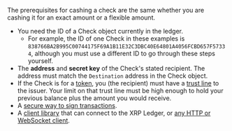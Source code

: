 The prerequisites for cashing a check are the same whether you are cashing it for an exact amount or a flexible amount.

- You need the ID of a Check object currently in the ledger.
    - For example, the ID of one Check in these examples is `838766BA2B995C00744175F69A1B11E32C3DBC40E64801A4056FCBD657F57334`, although you must use a different ID to go through these steps yourself.
- The **address** and **secret key** of the Check's stated recipient. The address must match the `Destination` address in the Check object.
- If the Check is for a [token](tokens.html), you (the recipient) must have a [trust line](trust-lines-and-issuing.html) to the issuer. Your limit on that trust line must be high enough to hold your previous balance plus the amount you would receive.
- A [secure way to sign transactions](set-up-secure-signing.html).
- A [client library](client-libraries.html) that can connect to the XRP Ledger, or [any HTTP or WebSocket client](get-started-using-http-websocket-apis.html).
